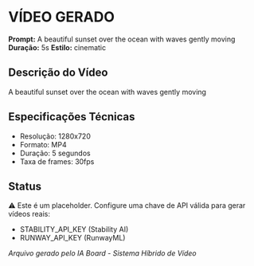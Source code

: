 # VÍDEO GERADO
      
**Prompt:** A beautiful sunset over the ocean with waves gently moving
**Duração:** 5s
**Estilo:** cinematic

## Descrição do Vídeo
A beautiful sunset over the ocean with waves gently moving

## Especificações Técnicas
- Resolução: 1280x720
- Formato: MP4
- Duração: 5 segundos
- Taxa de frames: 30fps

## Status
⚠️ Este é um placeholder. Configure uma chave de API válida para gerar vídeos reais:
- STABILITY_API_KEY (Stability AI)
- RUNWAY_API_KEY (RunwayML)

*Arquivo gerado pelo IA Board - Sistema Híbrido de Vídeo*